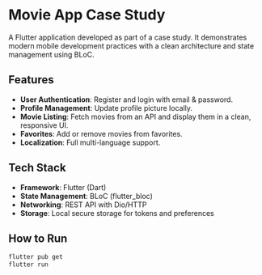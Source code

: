 # Movie App Case Study

A Flutter application developed as part of a case study. It demonstrates modern mobile development practices with a clean architecture and state management using BLoC.

## Features

- **User Authentication**: Register and login with email & password.
- **Profile Management**: Update profile picture locally.
- **Movie Listing**: Fetch movies from an API and display them in a clean, responsive UI.
- **Favorites**: Add or remove movies from favorites.
- **Localization**: Full multi-language support.

## Tech Stack

- **Framework**: Flutter (Dart)
- **State Management**: BLoC (flutter_bloc)
- **Networking**: REST API with Dio/HTTP
- **Storage**: Local secure storage for tokens and preferences

## How to Run

```bash
flutter pub get
flutter run
```
